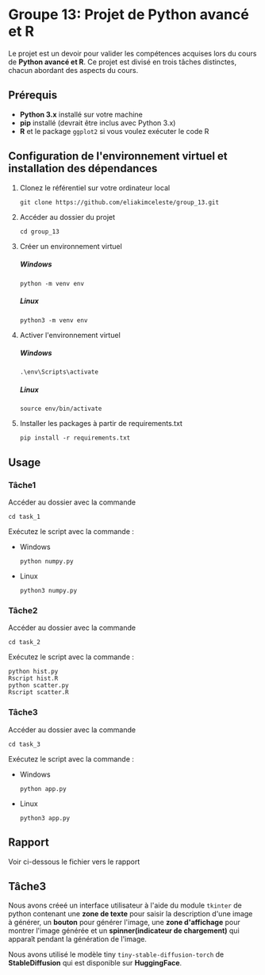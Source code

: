 # Groupe 13: Projet de **Python avancé et R**
Le projet est un devoir pour valider les compétences acquises lors du cours de __Python avancé et R__. Ce projet est divisé en trois tâches distinctes, chacun abordant des aspects du cours.

## Prérequis
- **Python 3.x** installé sur votre machine
- **pip** installé (devrait être inclus avec Python 3.x)
- **R** et le package `ggplot2` si vous voulez exécuter le code R

## Configuration de l'environnement virtuel et installation des dépendances

1. Clonez le référentiel sur votre ordinateur local

   ```
   git clone https://github.com/eliakimceleste/group_13.git
      ```
2. Accéder au dossier du projet

    ```
    cd group_13
      ```
3. Créer un environnement virtuel

   ##### Windows
   ```
   python -m venv env
    ```
   ##### Linux
   ```
   python3 -m venv env
    ```
4. Activer l'environnement virtuel
  
   ##### Windows
      ```
   .\env\Scripts\activate
      ```
   ##### Linux
   ```
   source env/bin/activate
    ```
5. Installer les packages à partir de requirements.txt

    ```
   pip install -r requirements.txt
    ```


## Usage
   ### Tâche1
   Accéder au dossier avec la commande  
   ```
cd task_1
```
   
   Exécutez le script  avec la commande :
   - Windows
       ```
      python numpy.py
       ```
   - Linux
        ```
      python3 numpy.py
        ```
   
   ### Tâche2
   Accéder au dossier avec la commande  
  ```
cd task_2
```

   Exécutez le script  avec la commande :
  ```
python hist.py
Rscript hist.R
python scatter.py
Rscript scatter.R
```
   
   ### Tâche3
   Accéder au dossier avec la commande  
  ```
cd task_3
```

   Exécutez le script  avec la commande :
   - Windows
       ```
      python app.py
       ```
   - Linux
        ```
      python3 app.py
        ```

## Rapport
Voir ci-dessous le fichier vers le rapport


## Tâche3
Nous avons créeé un interface utilisateur à l'aide du module ``` tkinter ``` de python contenant une **zone de texte** pour saisir la description d'une image à générer, un **bouton** pour générer l'image, une **zone d'affichage** pour montrer l'image générée et un **spinner(indicateur de chargement)** qui apparaît pendant la génération de l'image.

Nous avons utilisé le modèle tiny ```tiny-stable-diffusion-torch``` de **StableDiffusion** qui est disponible sur **HuggingFace**.

